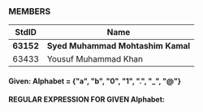 ### MEMBERS ###
StdID | Name
------------ | -------------
**63152** | **Syed Muhammad Mohtashim Kamal** <!--this is the group leader in bold-->
63433 | Yousuf Muhammad Khan


#### Given: Alphabet = {"a", "b", "0", "1", ".", "_", "@"}

#### REGULAR EXPRESSION FOR GIVEN Alphabet: #  
